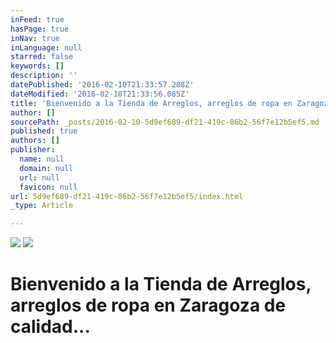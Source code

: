 ```yaml
---
inFeed: true
hasPage: true
inNav: true
inLanguage: null
starred: false
keywords: []
description: ''
datePublished: '2016-02-10T21:33:57.288Z'
dateModified: '2016-02-10T21:33:56.085Z'
title: 'Bienvenido a la Tienda de Arreglos, arreglos de ropa en Zaragoza de calidad...'
author: []
sourcePath: _posts/2016-02-10-5d9ef689-df21-419c-86b2-56f7e12b5ef5.md
published: true
authors: []
publisher:
  name: null
  domain: null
  url: null
  favicon: null
url: 5d9ef689-df21-419c-86b2-56f7e12b5ef5/index.html
_type: Article

---
```

![](https://the-grid-user-content.s3-us-west-2.amazonaws.com/58c53f51-a35f-4340-bf4e-d5abe4899a73.jpg)
![](https://the-grid-user-content.s3-us-west-2.amazonaws.com/fb7849b3-41b9-4750-842a-8a428995a9b3.jpg)

# Bienvenido a la Tienda de Arreglos, arreglos de ropa en Zaragoza de calidad...